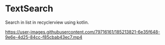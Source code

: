 # TextSearch
Search in list in recyclerview using kotlin.



https://user-images.githubusercontent.com/79716161/185213821-6e35f648-9e6e-4d25-84cc-f85cbab43ec7.mp4
